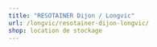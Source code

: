 ```yaml
---
title: "RESOTAINER Dijon / Longvic"
url: /longvic/resotainer-dijon-longvic/
shop: location de stockage
---
```

